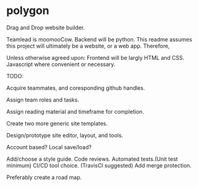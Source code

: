 # polygon
Drag and Drop website builder.

Teamlead is moomooCow.
Backend will be python.
This readme assumes this project will ultimately be a website, or a web app. Therefore,

Unless otherwise agreed upon:
Frontend will be largly HTML and CSS. Javascript where convenient or necessary. 

TODO:

Acquire teammates, and coresponding github handles.

Assign team roles and tasks.

Assign reading material and timeframe for completion.

Create two more generic site templates.

Design/prototype site editor, layout, and tools.

Account based?
Local save/load?

Add/choose a style guide.
Code reviews.
Automated tests.(Unit test minimum)
CI/CD tool choice. (TravisCI suggested)
Add merge protection.

Preferably create a road map.
